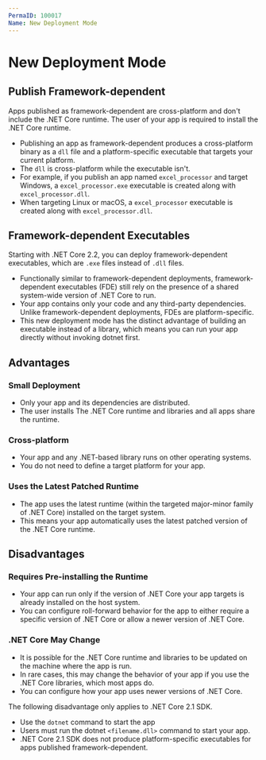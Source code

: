 ```yaml
---
PermaID: 100017
Name: New Deployment Mode
---
```


# New Deployment Mode

## Publish Framework-dependent

Apps published as framework-dependent are cross-platform and don't include the .NET Core runtime. The user of your app is required to install the .NET Core runtime.

 - Publishing an app as framework-dependent produces a cross-platform binary as a `dll` file and a platform-specific executable that targets your current platform. 
 - The `dll` is cross-platform while the executable isn't. 
 - For example, if you publish an app named `excel_processor` and target Windows, a `excel_processor.exe` executable is created along with `excel_processor.dll`. 
 - When targeting Linux or macOS, a `excel_processor` executable is created along with `excel_processor.dll`.

## Framework-dependent Executables

Starting with .NET Core 2.2, you can deploy framework-dependent executables, which are `.exe` files instead of `.dll` files. 

 - Functionally similar to framework-dependent deployments, framework-dependent executables (FDE) still rely on the presence of a shared system-wide version of .NET Core to run. 
 - Your app contains only your code and any third-party dependencies. Unlike framework-dependent deployments, FDEs are platform-specific.
 - This new deployment mode has the distinct advantage of building an executable instead of a library, which means you can run your app directly without invoking dotnet first.

## Advantages

### Small Deployment

 - Only your app and its dependencies are distributed. 
 - The user installs The .NET Core runtime and libraries and all apps share the runtime.

### Cross-platform

 - Your app and any .NET-based library runs on other operating systems. 
 - You do not need to define a target platform for your app. 

### Uses the Latest Patched Runtime

 - The app uses the latest runtime (within the targeted major-minor family of .NET Core) installed on the target system. 
 - This means your app automatically uses the latest patched version of the .NET Core runtime. 

## Disadvantages

### Requires Pre-installing the Runtime

 - Your app can run only if the version of .NET Core your app targets is already installed on the host system. 
 - You can configure roll-forward behavior for the app to either require a specific version of .NET Core or allow a newer version of .NET Core.

### .NET Core May Change

 - It is possible for the .NET Core runtime and libraries to be updated on the machine where the app is run. 
 - In rare cases, this may change the behavior of your app if you use the .NET Core libraries, which most apps do. 
 - You can configure how your app uses newer versions of .NET Core.

The following disadvantage only applies to .NET Core 2.1 SDK.

 - Use the `dotnet` command to start the app
 - Users must run the dotnet `<filename.dll>` command to start your app. 
 - .NET Core 2.1 SDK does not produce platform-specific executables for apps published framework-dependent.
